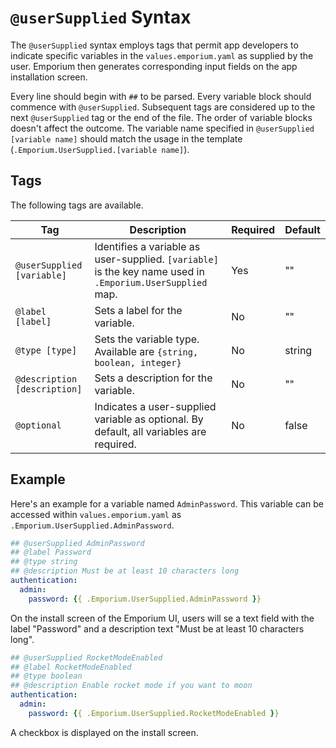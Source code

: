# `@userSupplied` Syntax

The `@userSupplied` syntax employs tags that permit app developers to indicate specific variables in the `values.emporium.yaml` as supplied by the user. Emporium then generates corresponding input fields on the app installation screen.

Every line should begin with `##` to be parsed. Every variable block should commence with `@userSupplied`. Subsequent tags are considered up to the next `@userSupplied` tag or the end of the file. The order of variable blocks doesn't affect the outcome. The variable name specified in `@userSupplied [variable name]` should match the usage in the template (`.Emporium.UserSupplied.[variable name]`).

## Tags

The following tags are available.

| Tag                          | Description                                                                                                 | Required | Default |
| ---------------------------- | ----------------------------------------------------------------------------------------------------------- | -------- | ------- |
| `@userSupplied [variable]`   | Identifies a variable as user-supplied. `[variable]` is the key name used in `.Emporium.UserSupplied` map.  | Yes      | ""      |
| `@label [label]`             | Sets a label for the variable.                                                                              | No       | ""      |
| `@type [type]`               | Sets the variable type. Available are `{string, boolean, integer}`                                                                                   | No       | string  |
| `@description [description]` | Sets a description for the variable.                                                                        | No       | ""      |
| `@optional`                  | Indicates a user-supplied variable as optional. By default, all variables are required.                     | No       | false   |

## Example

Here's an example for a variable named `AdminPassword`. This variable can be accessed within `values.emporium.yaml` as `.Emporium.UserSupplied.AdminPassword`.


```yaml emporium.values.yaml
## @userSupplied AdminPassword
## @label Password
## @type string
## @description Must be at least 10 characters long
authentication:
  admin:
    password: {{ .Emporium.UserSupplied.AdminPassword }}
```

On the install screen of the Emporium UI, users will se a text field with the label "Password" and a description text "Must be at least 10 characters long".


```yaml emporium.values.yaml
## @userSupplied RocketModeEnabled
## @label RocketModeEnabled
## @type boolean
## @description Enable rocket mode if you want to moon
authentication:
  admin:
    password: {{ .Emporium.UserSupplied.RocketModeEnabled }}
```

A checkbox is displayed on the install screen.